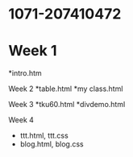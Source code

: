 # 1071-207410472

# Week 1
*intro.htm

Week 2
*table.html
*my class.html

Week 3
*tku60.html
*divdemo.html

Week 4
* ttt.html, ttt.css
* blog.html, blog.css
<!--stackedit_data:
eyJoaXN0b3J5IjpbNTMzOTAwNTI4LDM1MTE1MDgyMiwtNzYwNz
E1NDQwLDE5MjI3NzczMjJdfQ==
-->